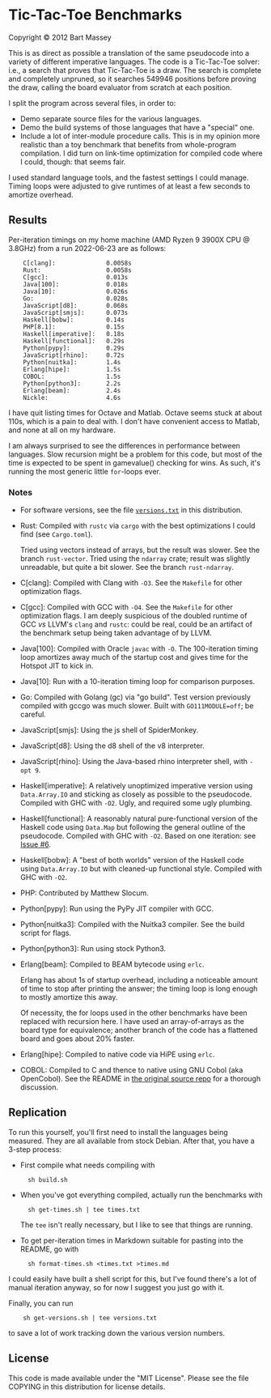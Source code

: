 # Tic-Tac-Toe Benchmarks
Copyright © 2012 Bart Massey

This is as direct as possible a translation of the same
pseudocode into a variety of different imperative languages.
The code is a Tic-Tac-Toe solver: i.e., a search that proves
that Tic-Tac-Toe is a draw. The search is complete and
completely unpruned, so it searches 549946 positions before
proving the draw, calling the board evaluator from scratch
at each position.

I split the program across several files, in order to:

* Demo separate source files for the various languages.
* Demo the build systems of those languages that have a
  "special" one.
* Include a lot of inter-module procedure calls. This is
  in my opinion more realistic than a toy benchmark that
  benefits from whole-program compilation. I did turn on
  link-time optimization for compiled code where I could,
  though: that seems fair.

I used standard language tools, and the fastest settings I
could manage. Timing loops were adjusted to give runtimes of
at least a few seconds to amortize overhead.

## Results

Per-iteration timings on my home machine (AMD Ryzen 9 3900X CPU
@ 3.8GHz) from a run 2022-06-23 are as follows:

        C[clang]:              0.0058s
        Rust:                  0.0058s
        C[gcc]:                0.013s
        Java[100]:             0.018s
        Java[10]:              0.026s
        Go:                    0.028s
        JavaScript[d8]:        0.068s
        JavaScript[smjs]:      0.073s
        Haskell[bobw]:         0.14s
        PHP[8.1]:              0.15s
        Haskell[imperative]:   0.18s
        Haskell[functional]:   0.29s
        Python[pypy]:          0.29s
        JavaScript[rhino]:     0.72s
        Python[nuitka]:        1.4s
        Erlang[hipe]:          1.5s
        COBOL:                 1.5s
        Python[python3]:       2.2s
        Erlang[beam]:          2.4s
        Nickle:                4.6s

I have quit listing times for Octave and Matlab. Octave
seems stuck at about 110s, which is a pain to deal with. I
don't have convenient access to Matlab, and none at all on
my hardware.

I am always surprised to see the differences in performance
between languages. Slow recursion might be a problem for
this code, but most of the time is expected to be spent in
gamevalue() checking for wins. As such, it's running the
most generic little `for`-loops ever.

### Notes

* For software versions, see the file
  [`versions.txt`](versions.txt) in this distribution.

* Rust: Compiled with `rustc` via `cargo` with the
  best optimizations I could find (see `Cargo.toml`).

  Tried using vectors instead of arrays, but the result was
  slower. See the branch `rust-vector`. Tried using the
  `ndarray` crate; result was slightly unreadable, but quite
  a bit slower. See the branch `rust-ndarray`.

* C[clang]: Compiled with Clang with `-O3`. See the
  `Makefile` for other optimization flags.

* C[gcc]: Compiled with GCC with `-O4`.  See the `Makefile`
  for other optimization flags. I am deeply suspicious of
  the doubled runtime of GCC *vs* LLVM's `clang` and
  `rustc`: could be real, could be an artifact of the
  benchmark setup being taken advantage of by LLVM.

* Java[100]: Compiled with Oracle `javac` with `-O`. The
  100-iteration timing loop amortizes away much of the
  startup cost and gives time for the Hotspot JIT to kick
  in.

* Java[10]: Run with a 10-iteration timing loop for
  comparison purposes.

* Go: Compiled with Golang (gc) via "go build".  Test
  version previously compiled with gccgo was much slower.
  Built with `GO111MODULE=off`; be careful.

* JavaScript[smjs]: Using the js shell of SpiderMonkey.

* JavaScript[d8]: Using the d8 shell of the v8 interpreter.

* JavaScript[rhino]: Using the Java-based rhino interpreter
  shell, with `-opt 9`.

* Haskell[imperative]: A relatively unoptimized imperative version
  using `Data.Array.IO` and sticking as closely as possible
  to the pseudocode. Compiled with GHC with
  `-O2`. Ugly, and required some ugly plumbing.

* Haskell[functional]: A reasonably natural pure-functional
  version of the Haskell code using `Data.Map` but following
  the general outline of the pseudocode. Compiled with GHC
  with `-O2`. Based on one iteration: see
  [Issue #6](https://github.com/BartMassey/ttt-bench/issues/6).

* Haskell[bobw]: A "best of both worlds" version of the Haskell
  code using `Data.Array.IO` but with cleaned-up functional
  style. Compiled with GHC with `-O2`.

* PHP: Contributed by Matthew Slocum.

* Python[pypy]: Run using the PyPy JIT compiler with GCC.

* Python[nuitka3]: Compiled with the Nuitka3 compiler.
  See the build script for flags.

* Python[python3]: Run using stock Python3.

* Erlang[beam]: Compiled to BEAM bytecode using `erlc`.

  Erlang has about 1s of startup overhead, including a
  noticeable amount of time to stop after printing the
  answer; the timing loop is long enough to mostly amortize
  this away.

  Of necessity, the for loops used in the other benchmarks
  have been replaced with recursion here. I have used an
  array-of-arrays as the board type for equivalence; another
  branch of the code has a flattened board and goes about
  20% faster.

* Erlang[hipe]: Compiled to native code via HiPE using
  `erlc`.

* COBOL: Compiled to C and thence to native using GNU Cobol
  (aka OpenCobol). See the README in
  [the original source repo](http://github.com/BartMassey/TTT-SOLVER-COBOL)
  for a thorough discussion.

## Replication

To run this yourself, you'll first need to install the
languages being measured. They are all available from stock
Debian. After that, you have a 3-step process:

* First compile what needs compiling with

        sh build.sh

* When you've got everything compiled, actually
  run the benchmarks with

        sh get-times.sh | tee times.txt

  The `tee` isn't really necessary, but I like to
  see that things are running.

* To get per-iteration times in Markdown suitable for
  pasting into the README, go with

        sh format-times.sh <times.txt >times.md

I could easily have built a shell script for this, but I've
found there's a lot of manual iteration anyway, so for now I
suggest you just go with it.

Finally, you can run

        sh get-versions.sh | tee versions.txt

to save a lot of work tracking down the various version
numbers.

## License

This code is made available under the "MIT License". Please
see the file COPYING in this distribution for license
details.
